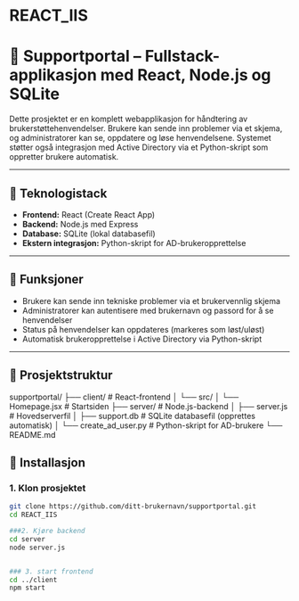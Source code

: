 # REACT_IIS

# 💬 Supportportal – Fullstack-applikasjon med React, Node.js og SQLite

Dette prosjektet er en komplett webapplikasjon for håndtering av brukerstøttehenvendelser. Brukere kan sende inn problemer via et skjema, og administratorer kan se, oppdatere og løse henvendelsene. Systemet støtter også integrasjon med Active Directory via et Python-skript som oppretter brukere automatisk.

---

## 🧱 Teknologistack

- **Frontend:** React (Create React App)
- **Backend:** Node.js med Express
- **Database:** SQLite (lokal databasefil)
- **Ekstern integrasjon:** Python-skript for AD-brukeropprettelse

---

## 📸 Funksjoner

- Brukere kan sende inn tekniske problemer via et brukervennlig skjema
- Administratorer kan autentisere med brukernavn og passord for å se henvendelser
- Status på henvendelser kan oppdateres (markeres som løst/uløst)
- Automatisk brukeropprettelse i Active Directory via Python-skript

---

## 📂 Prosjektstruktur
supportportal/
├── client/ # React-frontend
│ └── src/
│ └── Homepage.jsx # Startsiden
├── server/ # Node.js-backend
│ ├── server.js # Hovedserverfil
│ ├── support.db # SQLite databasefil (opprettes automatisk)
│ └── create_ad_user.py # Python-skript for AD-brukere
└── README.md

## 🚀 Installasjon

### 1. Klon prosjektet

```bash
git clone https://github.com/ditt-brukernavn/supportportal.git
cd REACT_IIS

###2. Kjøre backend
cd server
node server.js


### 3. start frontend
cd ../client
npm start
